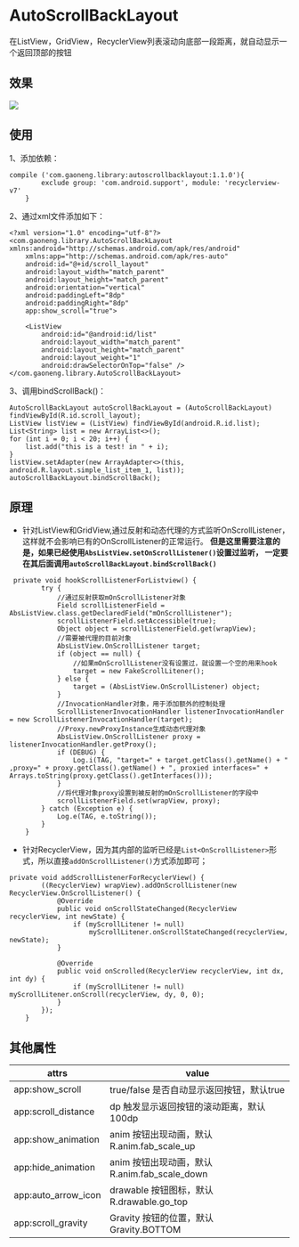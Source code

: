 # AutoScrollBackLayout
在ListView，GridView，RecyclerView列表滚动向底部一段距离，就自动显示一个返回顶部的按钮

## 效果
![](https://github.com/gaoneng102/AutoScrollBackLayout/blob/master/preview.gif)

## 使用
1、添加依赖：
```
compile ('com.gaoneng.library:autoscrollbacklayout:1.1.0'){
        exclude group: 'com.android.support', module: 'recyclerview-v7'
    }
```
2、通过xml文件添加如下：
```
<?xml version="1.0" encoding="utf-8"?>
<com.gaoneng.library.AutoScrollBackLayout xmlns:android="http://schemas.android.com/apk/res/android"
    xmlns:app="http://schemas.android.com/apk/res-auto"
    android:id="@+id/scroll_layout"
    android:layout_width="match_parent"
    android:layout_height="match_parent"
    android:orientation="vertical"
    android:paddingLeft="8dp"
    android:paddingRight="8dp"
    app:show_scroll="true">

    <ListView
        android:id="@android:id/list"
        android:layout_width="match_parent"
        android:layout_height="match_parent"
        android:layout_weight="1"
        android:drawSelectorOnTop="false" />
</com.gaoneng.library.AutoScrollBackLayout>
```
3、调用bindScrollBack()：
```
AutoScrollBackLayout autoScrollBackLayout = (AutoScrollBackLayout) findViewById(R.id.scroll_layout);
ListView listView = (ListView) findViewById(android.R.id.list);
List<String> list = new ArrayList<>();
for (int i = 0; i < 20; i++) {
    list.add("this is a test! in " + i);
}
listView.setAdapter(new ArrayAdapter<>(this, android.R.layout.simple_list_item_1, list));
autoScrollBackLayout.bindScrollBack();
```
## 原理
- 针对ListView和GridView,通过反射和动态代理的方式监听OnScrollListener，这样就不会影响已有的OnScrollListener的正常运行。
**但是这里需要注意的是，如果已经使用`AbsListView.setOnScrollListener()`设置过监听，
一定要在其后面调用`autoScrollBackLayout.bindScrollBack()`**
```
 private void hookScrollListenerForListview() {
        try {
            //通过反射获取mOnScrollListener对象
            Field scrollListenerField = AbsListView.class.getDeclaredField("mOnScrollListener");
            scrollListenerField.setAccessible(true);
            Object object = scrollListenerField.get(wrapView);
            //需要被代理的目前对象
            AbsListView.OnScrollListener target;
            if (object == null) {
                //如果mOnScrollListener没有设置过，就设置一个空的用来hook
                target = new FakeScrollLitener();
            } else {
                target = (AbsListView.OnScrollListener) object;
            }
            //InvocationHandler对象，用于添加额外的控制处理
            ScrollListenerInvocationHandler listenerInvocationHandler = new ScrollListenerInvocationHandler(target);
            //Proxy.newProxyInstance生成动态代理对象
            AbsListView.OnScrollListener proxy = listenerInvocationHandler.getProxy();
            if (DEBUG) {
                Log.i(TAG, "target=" + target.getClass().getName() + " ,proxy=" + proxy.getClass().getName() + ", proxied interfaces=" + Arrays.toString(proxy.getClass().getInterfaces()));
            }
            //将代理对象proxy设置到被反射的mOnScrollListener的字段中
            scrollListenerField.set(wrapView, proxy);
        } catch (Exception e) {
            Log.e(TAG, e.toString());
        }
    }
```
- 针对RecyclerView，因为其内部的监听已经是`List<OnScrollListener>`形式，所以直接`addOnScrollListener()`方式添加即可；
```
private void addScrollListenerForRecyclerView() {
        ((RecyclerView) wrapView).addOnScrollListener(new RecyclerView.OnScrollListener() {
            @Override
            public void onScrollStateChanged(RecyclerView recyclerView, int newState) {
                if (myScrollLitener != null)
                    myScrollLitener.onScrollStateChanged(recyclerView, newState);
            }

            @Override
            public void onScrolled(RecyclerView recyclerView, int dx, int dy) {
                if (myScrollLitener != null) myScrollLitener.onScroll(recyclerView, dy, 0, 0);
            }
        });
    }
```

## 其他属性
attrs | value
------------ | -------------
app:show_scroll | true/false 是否自动显示返回按钮，默认true
app:scroll_distance | dp 触发显示返回按钮的滚动距离，默认100dp
app:show_animation | anim 按钮出现动画，默认 R.anim.fab_scale_up
app:hide_animation | anim 按钮出现动画，默认 R.anim.fab_scale_down
app:auto_arrow_icon | drawable 按钮图标，默认 R.drawable.go_top
app:scroll_gravity | Gravity 按钮的位置，默认 Gravity.BOTTOM | Gravity.CENTER_HORIZONTAL



